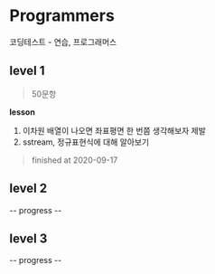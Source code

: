 # Programmers
코딩테스트 - 연습, 프로그래머스

## level 1

> 50문항

**lesson**
1. 이차원 배열이 나오면 좌표평면 한 번쯤 생각해보자 제발
2. sstream, 정규표현식에 대해 알아보기

> finished at 2020-09-17

## level 2

-- progress --

## level 3

-- progress --

